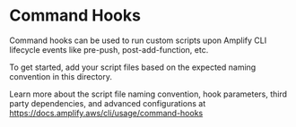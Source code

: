 # Command Hooks

Command hooks can be used to run custom scripts upon Amplify CLI lifecycle
events like pre-push, post-add-function, etc.

To get started, add your script files based on the expected naming convention
in this directory.

Learn more about the script file naming convention, hook parameters, third
party dependencies, and advanced configurations at
https://docs.amplify.aws/cli/usage/command-hooks
